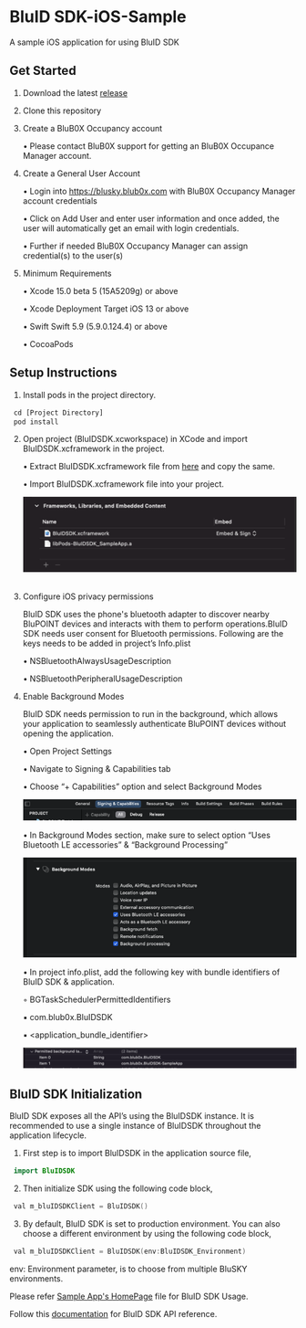 # BluID SDK-iOS-Sample
A sample iOS application for using BluID SDK 

## Get Started
1. Download the latest [release](https://github.com/blub0x/BluIDSDK-iOS-Sample/releases) 
2. Clone this repository
3. Create a BluB0X Occupancy account

   • Please contact BluB0X support for getting an BluB0X Occupance Manager account.

4. Create a General User Account

   • Login into https://blusky.blub0x.com with BluB0X Occupancy Manager account credentials 

   • Click on Add User and enter user information and once added, the user will automatically get an 
     email with login credentials. 

   • Further if needed BluB0X Occupancy Manager can assign credential(s) to the user(s)

5. Minimum Requirements
   
   • Xcode 15.0 beta 5 (15A5209g) or above 

   • Xcode Deployment Target iOS 13 or above 

   • Swift Swift 5.9 (5.9.0.124.4) or above
   
   • CocoaPods 

## Setup Instructions

1. Install pods in the project directory.

```
 cd [Project Directory]
 pod install
```

2. Open project (BluIDSDK.xcworkspace) in XCode and import BluIDSDK.xcframework in the project.

   • Extract BluIDSDK.xcframework file from [here](https://github.com/blub0x/BluIDSDK-iOS-Sample/releases/tag/v1.42) and copy the same.  

   • Import BluIDSDK.xcframework file into your project.

   ![BluIDSDK.xcframework file](images/Embed_xcFramework.png) 

3. Configure iOS privacy permissions

   BluID SDK uses the phone's bluetooth adapter to discover nearby BluPOINT devices and interacts with them to perform operations.BluID SDK needs user consent      for Bluetooth permissions. Following are the keys needs to be added in project’s Info.plist

   • NSBluetoothAlwaysUsageDescription 

   • NSBluetoothPeripheralUsageDescription 

4. Enable Background Modes

   BluID SDK needs permission to run in the background, which allows your application to seamlessly authenticate BluPOINT devices without opening the                application.         

   • Open Project Settings 

   • Navigate to Signing & Capabilities tab 

   • Choose “+ Capabilities” option and select Background Modes

   ![Capabilities](images/Capabilites.png)

   • In Background Modes section, make sure to select option “Uses Bluetooth LE accessories” & “Background Processing”

   ![Background Modes](images/Background_Modes.png)

   • In project info.plist, add the following key with bundle identifiers of BluID SDK & application. 
     
    ◦    BGTaskSchedulerPermittedIdentifiers 
    
      ▪ com.blub0x.BluIDSDK 
    
      ▪ <application_bundle_identifier>

   ![Background Task Scheduler](images/Background_Task.png)

## BluID SDK Initialization

BluID SDK exposes all the API’s using the BluIDSDK instance. It is recommended to use a single instance of BluIDSDK throughout the application lifecycle.

1. First step is to import BluIDSDK in the application source file,

```swift
 import BluIDSDK
```

2. Then initialize SDK using the following code block,

```swift 
 val m_bluIDSDKClient = BluIDSDK()
```

3. By default, BluID SDK is set to production environment. You can also choose a different environment by using the following code block,

```swift
 val m_bluIDSDKClient = BluIDSDK(env:BluIDSDK_Environment)
```
  env: Environment parameter, is to choose from multiple BluSKY environments.

Please refer [Sample App's HomePage](https://github.com/blub0x/BluIDSDK-iOS-Sample/blob/main/BluIDSDK_SampleApp/MainScreenViewController.swift) file for BluID SDK Usage.

Follow this [documentation](https://blub0x.github.io/BluIDSDK-iOS/index.html) for BluID SDK API reference.
